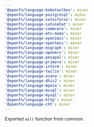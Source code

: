 ```yaml
---
'@openfn/language-kobotoolbox': minor
'@openfn/language-postgresql': minor
'@openfn/language-salesforce': minor
'@openfn/language-satusehat': minor
'@openfn/language-commcare': minor
'@openfn/language-mtn-momo': minor
'@openfn/language-openimis': minor
'@openfn/language-openlmis': minor
'@openfn/language-msgraph': minor
'@openfn/language-openmrs': minor
'@openfn/language-pesapal': minor
'@openfn/language-primero': minor
'@openfn/language-inform': minor
'@openfn/language-twilio': minor
'@openfn/language-asana': minor
'@openfn/language-dhis2': minor
'@openfn/language-mpesa': minor
'@openfn/language-mssql': minor
'@openfn/language-mysql': minor
'@openfn/language-http': minor
'@openfn/language-cht': minor
---
```


Exported `as()` function from common.
